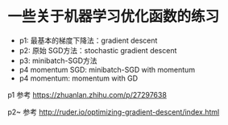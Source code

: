# 一些关于机器学习优化函数的练习
* p1: 最基本的梯度下降法：gradient descent
* p2: 原始 SGD方法：stochastic gradient descent
* p3: minibatch-SGD方法
* p4 momentum SGD: minibatch-SGD with momentum
* p4 momentum: momentum with GD

p1 参考 https://zhuanlan.zhihu.com/p/27297638

p2~ 参考 http://ruder.io/optimizing-gradient-descent/index.html